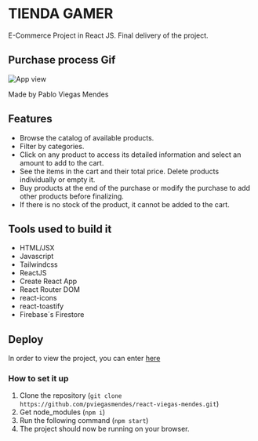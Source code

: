 # TIENDA GAMER

E-Commerce Project in React JS.
Final delivery of the project.
## Purchase process Gif 

![App view](https://pviegasmendes.000webhostapp.com/assets/img/ecommerce-happy-path.gif)

Made by Pablo Viegas Mendes

## Features

- Browse the catalog of available products.
- Filter by categories.
- Click on any product to access its detailed information and select an amount to add to the cart.
- See the items in the cart and their total price. Delete products individually or empty it.
- Buy products at the end of the purchase or modify the purchase to add other products before finalizing.
- If there is no stock of the product, it cannot be added to the cart.



## Tools used to build it

- HTML/JSX
- Javascript
- Tailwindcss
- ReactJS
- Create React App
- React Router DOM
- react-icons
- react-toastify
- Firebase´s Firestore


## Deploy

In order to view the project, you can enter [here](https://react-viegas-mendes.vercel.app/)

### How to set it up

1. Clone the repository (`git clone https://github.com/pviegasmendes/react-viegas-mendes.git`)
2. Get node_modules (`npm i`)
3. Run the following command (`npm start`)
4. The project should now be running on your browser.
